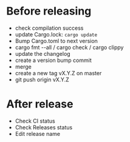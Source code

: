 # Before releasing

 - check compilation success
 - update Cargo.lock: `cargo update`
 - Bump Cargo.toml to next version
 - cargo fmt --all / cargo check / cargo clippy
 - update the changelog
 - create a version bump commit
 - merge
 - create a new tag vX.Y.Z on master
 - git push origin vX.Y.Z

# After release

 - Check CI status
 - Check Releases status
 - Edit release name
